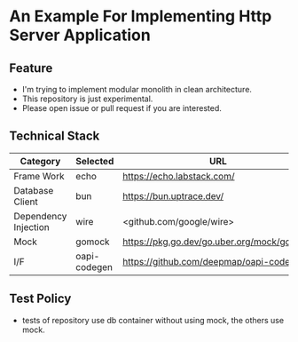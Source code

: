 # An Example For Implementing Http Server Application

## Feature

- I'm trying to implement modular monolith in clean architecture.
- This repository is just experimental. 
- Please open issue or pull request if you are interested.

## Technical Stack

| Category | Selected | URL |
| ---- | ---- | ---- |
| Frame Work | echo | <https://echo.labstack.com/> |
| Database Client | bun | <https://bun.uptrace.dev/> |
| Dependency Injection | wire | <github.com/google/wire> |
| Mock | gomock | <https://pkg.go.dev/go.uber.org/mock/gomock> |
| I/F | oapi-codegen | <https://github.com/deepmap/oapi-codegen> |

## Test Policy

- tests of repository use db container without using mock, the others use mock.





